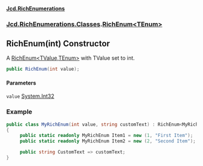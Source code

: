 #### [Jcd.RichEnumerations](index.md 'index')
### [Jcd.RichEnumerations.Classes](Jcd.RichEnumerations.Classes.md 'Jcd.RichEnumerations.Classes').[RichEnum&lt;TEnum&gt;](RichEnum_TEnum_.md 'Jcd.RichEnumerations.Classes.RichEnum<TEnum>')

## RichEnum(int) Constructor

A [RichEnum&lt;TValue,TEnum&gt;](RichEnum_TValue,TEnum_.md 'Jcd.RichEnumerations.Classes.RichEnum<TValue,TEnum>') with TValue set to int.

```csharp
public RichEnum(int value);
```
#### Parameters

<a name='Jcd.RichEnumerations.Classes.RichEnum_TEnum_.RichEnum(int).value'></a>

`value` [System.Int32](https://docs.microsoft.com/en-us/dotnet/api/System.Int32 'System.Int32')

### Example

```csharp
public class MyRichEnum(int value, string customText) : RichEnum<MyRichEnum>(value)
{
     public static readonly MyRichEnum Item1 = new (1, "First Item");
     public static readonly MyRichEnum Item2 = new (2, "Second Item");

     public string CustomText => customText;
}
```